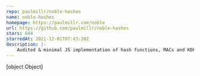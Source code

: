 ```yaml
---
repo: paulmillr/noble-hashes
name: noble-hashes
homepage: https://paulmillr.com/noble
url: https://github.com/paulmillr/noble-hashes
stars: 644
starredAt: 2021-12-01T07:43:28Z
description: |-
    Audited & minimal JS implementation of hash functions, MACs and KDFs.
---
```


[object Object]
